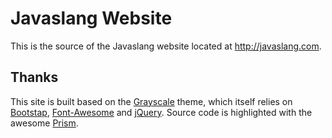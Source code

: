 # Javaslang Website

This is the source of the Javaslang website located at http://javaslang.com.

## Thanks

This site is built based on the [Grayscale](http://startbootstrap.com/template-overviews/grayscale) theme, which itself relies on [Bootstap](http://getbootstrap.com), [Font-Awesome](http://fortawesome.github.io/Font-Awesome) and [jQuery](https://jquery.com). Source code is highlighted with the awesome [Prism](http://prismjs.com).
